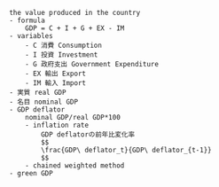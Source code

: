 
        the value produced in the country
        - formula
            GDP = C + I + G + EX - IM
        - variables
            - C 消費 Consumption
            - I 投資 Investment
            - G 政府支出 Government Expenditure
            - EX 輸出 Export
            - IM 輸入 Import
        - 実質 real GDP
        - 名目 nominal GDP
        - GDP deflator
            nominal GDP/real GDP*100
            - inflation rate
                GDP deflatorの前年比変化率
                $$
                \frac{GDP\ deflator_t}{GDP\ deflator_{t-1}}
                $$
            - chained weighted method
        - green GDP